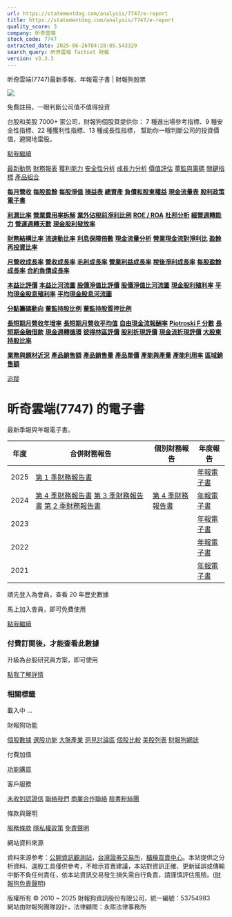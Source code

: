 ```yaml
---
url: https://statementdog.com/analysis/7747/e-report
title: https://statementdog.com/analysis/7747/e-report
quality_score: 3
company: 昕奇雲端
stock_code: 7747
extracted_date: 2025-06-26T04:28:05.543329
search_query: 昕奇雲端 factset 財報
version: v3.3.3
---
```


昕奇雲端(7747)最新季報、年報電子書 | 財報狗股票















![](https://www.facebook.com/tr?id=1265443774131605&ev=PageView&noscript=1)













































































免費註冊，一眼判斷公司值不值得投資

台股和美股 7000+ 家公司，財報狗個股頁提供你：
7 種進出場參考指標、9 種安全性指標、22 種獲利性指標、13 種成長性指標，
幫助你一眼判斷公司的投資價值，避開地雷股。

[點我繼續](/users/sign_up)

[最新動態](/analysis/7747)
[財務報表](/analysis/7747/monthly-revenue)
[獲利能力](/analysis/7747/profit-margin)
[安全性分析](/analysis/7747/financial-structure-ratio)
[成長力分析](/analysis/7747/monthly-revenue-growth-rate)
[價值評估](/analysis/7747/pe)
[董監與籌碼](/analysis/7747/broker-trading)
[關鍵指標](/analysis/7747/long-term-and-short-term-monthly-revenue-yoy)
[產品組合](/analysis/7747/ai-search)

[**每月營收**](/analysis/7747/monthly-revenue)
[**每股盈餘**](/analysis/7747/eps)
[**每股淨值**](/analysis/7747/nav)
[**損益表**](/analysis/7747/income-statement)
[**總資產**](/analysis/7747/assets)
[**負債和股東權益**](/analysis/7747/liabilities-and-equity)
[**現金流量表**](/analysis/7747/cash-flow-statement)
[**股利政策**](/analysis/7747/dividend-policy)
[**電子書**](/analysis/7747/e-report)

[**利潤比率**](/analysis/7747/profit-margin)
[**營業費用率拆解**](/analysis/7747/operating-expense-ratio)
[**業外佔稅前淨利比例**](/analysis/7747/non-operating-income-to-profit-before-tax)
[**ROE / ROA**](/analysis/7747/roe-roa)
[**杜邦分析**](/analysis/7747/du-pont-analysis)
[**經營週轉能力**](/analysis/7747/turnover-ratio)
[**營運週轉天數**](/analysis/7747/turnover-days)
[**現金股利發放率**](/analysis/7747/dividend-payout-ratio)

[**財務結構比率**](/analysis/7747/financial-structure-ratio)
[**流速動比率**](/analysis/7747/current-ratio-and-quick-ratio)
[**利息保障倍數**](/analysis/7747/interest-coverage-ratio)
[**現金流量分析**](/analysis/7747/cash-flow-analysis)
[**營業現金流對淨利比**](/analysis/7747/operating-cash-flow-to-net-income-ratio)
[**盈餘再投資比率**](/analysis/7747/reinvestment-rate)

[**月營收成長率**](/analysis/7747/monthly-revenue-growth-rate)
[**營收成長率**](/analysis/7747/revenue-growth-rate)
[**毛利成長率**](/analysis/7747/gross-profit-growth-rate)
[**營業利益成長率**](/analysis/7747/operating-income-growth-rate)
[**稅後淨利成長率**](/analysis/7747/net-income-growth-rate)
[**每股盈餘成長率**](/analysis/7747/eps-growth-rate)
[**合約負債成長率**](/analysis/7747/current-contract-liabilities-growth-rate)

[**本益比評價**](/analysis/7747/pe)
[**本益比河流圖**](/analysis/7747/pe-band)
[**股價淨值比評價**](/analysis/7747/pb)
[**股價淨值比河流圖**](/analysis/7747/pb-band)
[**現金股利殖利率**](/analysis/7747/dividend-yield)
[**平均現金股息殖利率**](/analysis/7747/average-dividend-yield)
[**平均現金股息河流圖**](/analysis/7747/average-dividend-yield-band)

[**分點籌碼動向**](/analysis/7747/broker-trading)
[**董監持股比例**](/analysis/7747/board-members-and-supervisors-shares-to-shares-outstanding-ratio)
[**董監持股質押比例**](/analysis/7747/pledging-ratio-of-board-members-and-supervisors)

[**長短期月營收年增率**](/analysis/7747/long-term-and-short-term-monthly-revenue-yoy)
[**長短期月營收平均值**](/analysis/7747/average-long-term-and-short-term-monthly-revenue)
[**自由現金流報酬率**](/analysis/7747/croic)
[**Piotroski F 分數**](/analysis/7747/piotroski-f-score)
[**長短期金融借款**](/analysis/7747/financial-borrowing)
[**現金週轉循環**](/analysis/7747/cash-conversion-cycle)
[**彼得林區評價**](/analysis/7747/peter-lynch-valuation)
[**股利折現評價**](/analysis/7747/dividend-discount-valuation)
[**現金流折現評價**](/analysis/7747/dcf-valuation)
[**大股東持股比率**](/analysis/7747/majority-shareholders-share-ratio)

[**業務與題材近況**](/analysis/7747/ai-search)
[**產品銷售額**](/analysis/7747/product-sales-figure)
[**產品銷售量**](/analysis/7747/product-sales-volume)
[**產品單價**](/analysis/7747/product-unit-price)
[**產能與產量**](/analysis/7747/production-capacity)
[**產能利用率**](/analysis/7747/production-capacity-utilization)
[**區域銷售額**](/analysis/7747/product-regional-sales)

[追蹤](/users/sign_up)

# 昕奇雲端(7747) 的電子書

最新季報與年報電子書。

| 年度 | 合併財務報告 | 個別財務報告 | 年度報告 |
| --- | --- | --- | --- |
| 2025 | [第 1 季財務報告書](https://doc.twse.com.tw/server-java/t57sb01?co_id=7747&colorchg=1&kind=A&step=9&filename=202501_7747_AI1.pdf) |  | [年報電子書](/analysis) |
| 2024 | [第 4 季財務報告書](https://doc.twse.com.tw/server-java/t57sb01?co_id=7747&colorchg=1&kind=A&step=9&filename=202404_7747_AI1.pdf)  [第 3 季財務報告書](https://doc.twse.com.tw/server-java/t57sb01?co_id=7747&colorchg=1&kind=A&step=9&filename=202403_7747_AI1.pdf)  [第 2 季財務報告書](https://doc.twse.com.tw/server-java/t57sb01?co_id=7747&colorchg=1&kind=A&step=9&filename=202402_7747_AI1.pdf) | [第 4 季財務報告書](https://doc.twse.com.tw/server-java/t57sb01?co_id=7747&colorchg=1&kind=A&step=9&filename=202404_7747_AI3.pdf) | [年報電子書](https://doc.twse.com.tw/server-java/t57sb01?co_id=7747&colorchg=1&kind=F&step=9&filename=2024_7747_20250610F04.pdf) |
| 2023 |  |  | [年報電子書](/analysis) |
| 2022 |  |  | [年報電子書](/analysis) |
| 2021 |  |  | [年報電子書](/analysis) |

請先登入為會員，查看 20 年歷史數據

馬上加入會員，即可免費使用

[點我繼續](/users/sign_up)

### 付費訂閱後，才能查看此數據

升級為台股研究員方案，即可使用

[點我了解詳情](/pricing)

### 相關標籤

載入中 ...





財報狗功能

[個股數據](/analysis)
[選股功能](/screeners)
[大盤產業](/taiex)
[洞見討論區](/insight)
[個股比較](/compare/tpe)
[美股列表](/us-stock-list)
[財報狗網誌](/blog/)

付費加值

[功能購買](/pricing)

客戶服務

[未收到認證信](/users/recv_auth_fail)
[聯絡我們](/contact)
[商業合作聯絡](/contact)
[臉書粉絲團](//www.facebook.com/statementdog)

條款與聲明

[服務條款](/law/tos)
[隱私權政策](/law/privacy)
[免責聲明](/law/disclaimer)

網站資料來源

資料來源参考：[公開資訊觀測站](http://mops.twse.com.tw/mops/web/index)，[台灣證券交易所](http://www.tse.com.tw/)，[櫃檯買賣中心](http://www.otc.org.tw/)。本站提供之分析資料、選股工具僅供參考，不暗示買賣建議，本站對資訊正確、更新延誤或傳輸中斷不負任何責任，依本站資訊交易發生損失需自行負責，請謹慎評估風險。([財報狗免責聲明](/law/disclaimer))

版權所有 © 2010 ~ 2025 財報狗資訊股份有限公司，統一編號：53754983  
網站由財報狗團隊設計，法律顧問：永熙法律事務所